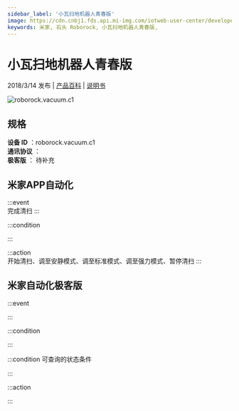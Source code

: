 ```yaml
---
sidebar_label: '小瓦扫地机器人青春版'
image: https://cdn.cnbj1.fds.api.mi-img.com/iotweb-user-center/developer_16790691071350mGR3PjK.png?GalaxyAccessKeyId=AKVGLQWBOVIRQ3XLEW&Expires=9223372036854775807&Signature=6XcSAOOH2Yy6uRd1aGHTEZZKNWE=
keywords: 米家, 石头 Roborock, 小瓦扫地机器人青春版, 
---
```

# 小瓦扫地机器人青春版

2018/3/14 发布 | [产品百科](https://home.mi.com/webapp/content/baike/product/index.html?model=roborock.vacuum.c1/) | [说明书](https://home.mi.com/views/introduction.html?model=roborock.vacuum.c1&region=cn)

![roborock.vacuum.c1](https://cdn.cnbj1.fds.api.mi-img.com/iotweb-user-center/developer_16790691071350mGR3PjK.png?GalaxyAccessKeyId=AKVGLQWBOVIRQ3XLEW&Expires=9223372036854775807&Signature=6XcSAOOH2Yy6uRd1aGHTEZZKNWE=)

## 规格  
> 
**设备 ID** ：roborock.vacuum.c1  
**通讯协议** ：  
**极客版**  ： 待补充 


## 米家APP自动化  

:::event  
完成清扫
:::

:::condition  

:::

:::action   
开始清扫、调至安静模式、调至标准模式、调至强力模式、暂停清扫
:::

## 米家自动化极客版  

:::event  

:::

:::condition  

:::

:::condition 可查询的状态条件  

:::

:::action  

:::

        
